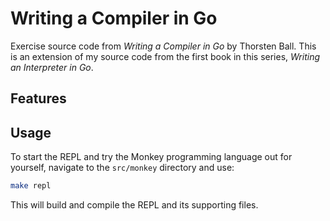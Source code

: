 # Writing a Compiler in Go

Exercise source code from *Writing a Compiler in Go* by Thorsten Ball. This is an extension of my source code from the first book in this series, *Writing an Interpreter in Go*.

## Features

## Usage

To start the REPL and try the Monkey programming language out for yourself, navigate to the `src/monkey` directory and use:
```bash
make repl
```

This will build and compile the REPL and its supporting files.
